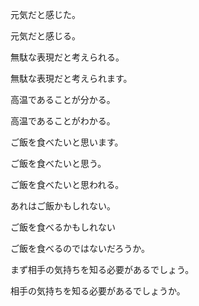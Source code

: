 元気だと感じた。

元気だと感じる。

無駄な表現だと考えられる。

無駄な表現だと考えられます。

高温であることが分かる。

高温であることがわかる。

ご飯を食べたいと思います。

ご飯を食べたいと思う。

ご飯を食べたいと思われる。

あれはご飯かもしれない。

ご飯を食べるかもしれない

ご飯を食べるのではないだろうか。

まず相手の気持ちを知る必要があるでしょう。

相手の気持ちを知る必要があるでしょうか。
